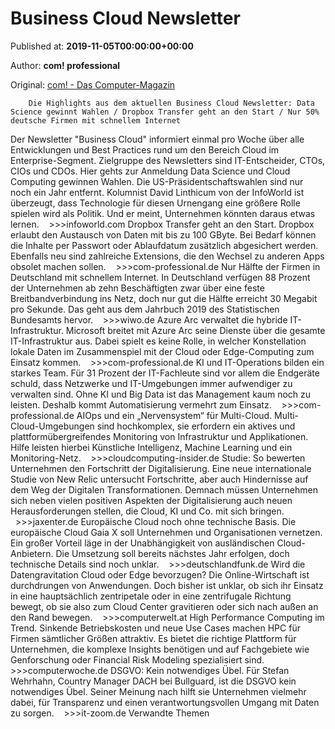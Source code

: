 
# Business Cloud Newsletter

Published at: **2019-11-05T00:00:00+00:00**

Author: **com! professional**

Original: [com! - Das Computer-Magazin](https://www.com-magazin.de/news/business-cloud-newsletter/business-cloud-newsletter-2274701.html)


        Die Highlights aus dem aktuellen Business Cloud Newsletter: Data Science gewinnt Wahlen / Dropbox Transfer geht an den Start / Nur 50% deutsche Firmen mit schnellem Internet
      
Der Newsletter "Business Cloud" informiert einmal pro Woche über alle Entwicklungen und Best Practices rund um den Bereich Cloud im Enterprise-Segment. Zielgruppe des Newsletters sind IT-Entscheider, CTOs, CIOs und CDOs.
Hier gehts zur Anmeldung
Data Science und Cloud Computing gewinnen Wahlen. Die US-Präsidentschaftswahlen sind nur noch ein Jahr entfernt. Kolumnist David Linthicum von der InfoWorld ist überzeugt, dass Technologie für diesen Urnengang eine größere Rolle spielen wird als Politik. Und er meint, Unternehmen könnten daraus etwas lernen.    >>>infoworld.com
Dropbox Transfer geht an den Start. Dropbox erlaubt den Austausch von Daten mit bis zu 100 GByte. Bei Bedarf können die Inhalte per Passwort oder Ablaufdatum zusätzlich abgesichert werden. Ebenfalls neu sind zahlreiche Extensions, die den Wechsel zu anderen Apps obsolet machen sollen.    >>>com-professional.de
Nur Hälfte der Firmen in Deutschland mit schnellem Internet. In Deutschland verfügen 88 Prozent der Unternehmen ab zehn Beschäftigten zwar über eine feste Breitbandverbindung ins Netz, doch nur gut die Hälfte erreicht 30 Megabit pro Sekunde. Das geht aus dem Jahrbuch 2019 des Statistischen Bundesamts hervor.    >>>wiwo.de
Azure Arc verwaltet die hybride IT-Infrastruktur. Microsoft breitet mit Azure Arc seine Dienste über die gesamte IT-Infrastruktur aus. Dabei spielt es keine Rolle, in welcher Konstellation lokale Daten im Zusammenspiel mit der Cloud oder Edge-Computing zum Einsatz kommen.    >>>com-professional.de
KI und IT-Operations bilden ein starkes Team. Für 31 Prozent der IT-Fachleute sind vor allem die Endgeräte schuld, dass Netzwerke und IT-Umgebungen immer aufwendiger zu verwalten sind. Ohne KI und Big Data ist das Management kaum noch zu leisten. Deshalb kommt Automatisierung vermehrt zum Einsatz.    >>>com-professional.de
AIOps und ein „Nervensystem“ für Multi-Cloud. Multi-Cloud-Umgebungen sind hochkomplex, sie erfordern ein aktives und plattformübergreifendes Monitoring von Infrastruktur und Applikationen. Hilfe leisten hierbei Künstliche Intelligenz, Machine Learning und ein Monitoring-Netz.    >>>cloudcomputing-insider.de
Studie: So bewerten Unternehmen den Fortschritt der Digitalisierung. Eine neue internationale Studie von New Relic untersucht Fortschritte, aber auch Hindernisse auf dem Weg der Digitalen Transformationen. Demnach müssen Unternehmen sich neben vielen positiven Aspekten der Digitalisierung auch neuen Herausforderungen stellen, die Cloud, KI und Co. mit sich bringen.   >>>jaxenter.de
Europäische Cloud noch ohne technische Basis. Die europäische Cloud Gaia X soll Unternehmen und Organisationen vernetzen. Ein großer Vorteil läge in der Unabhängigkeit von ausländischen Cloud-Anbietern. Die Umsetzung soll bereits nächstes Jahr erfolgen, doch technische Details sind noch unklar.    >>>deutschlandfunk.de
Wird die Datengravitation Cloud oder Edge bevorzugen? Die Online-Wirtschaft ist durchdrungen von Anwendungen. Doch bisher ist unklar, ob sich ihr Einsatz in eine hauptsächlich zentripetale oder in eine zentrifugale Richtung bewegt, ob sie also zum Cloud Center gravitieren oder sich nach außen an den Rand bewegen.    >>>computerwelt.at
High Performance Computing im Trend. Sinkende Betriebskosten und neue Use Cases machen HPC für Firmen sämtlicher Größen attraktiv. Es bietet die richtige Plattform für Unternehmen, die komplexe Insights benötigen und auf Fachgebiete wie Genforschung oder Financial Risk Modeling spezialisiert sind.    >>>computerwoche.de
DSGVO: Kein notwendiges Übel. Für Stefan Wehrhahn, Country Manager DACH bei Bullguard, ist die DSGVO kein notwendiges Übel. Seiner Meinung nach hilft sie Unternehmen vielmehr dabei, für Transparenz und einen verantwortungsvollen Umgang mit Daten zu sorgen.    >>>it-zoom.de
Verwandte Themen

